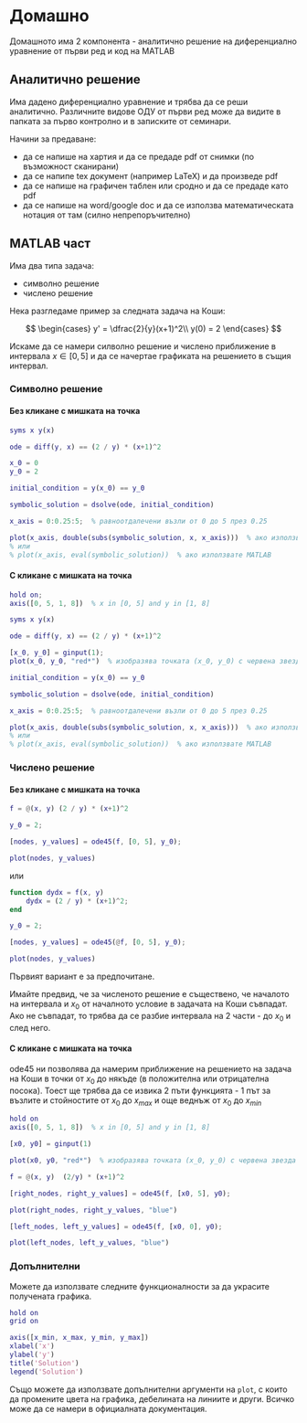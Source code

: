 # Домашно

Домашното има 2 компонента - аналитично решение на диференциално уравнение от първи ред и код на MATLAB

## Аналитично решение

Има дадено диференциално уравнение и трябва да се реши аналитично. Различните видове ОДУ от първи ред може да видите в папката за първо контролно и в записките от семинари.

Начини за предаване:

* да се напише на хартия и да се предаде pdf от снимки (по възможност сканирани)
* да се напипе tex документ (например LaTeX) и да произведе pdf
* да се напише на графичен таблен или сродно и да се предаде като pdf
* да се напише на word/google doc и да се използва математическата нотация от там (силно непрепоръчително)

## MATLAB част

Има два типа задача:

* символно решение
* числено решение

Нека разгледаме пример за следната задача на Коши:

$$
\begin{cases}
y' = \dfrac{2}{y}(x+1)^2\\
y(0) = 2
\end{cases}
$$

Искаме да се намери силволно решение и числено приближение в интервала $x\in [0, 5]$ и да се начертае графиката на решението в същия интервал.

### Символно решение

#### Без кликане с мишката на точка

```matlab
syms x y(x)

ode = diff(y, x) == (2 / y) * (x+1)^2

x_0 = 0
y_0 = 2

initial_condition = y(x_0) == y_0

symbolic_solution = dsolve(ode, initial_condition)

x_axis = 0:0.25:5;  % равноотдалечени възли от 0 до 5 през 0.25

plot(x_axis, double(subs(symbolic_solution, x, x_axis)))  % ако използвате Octave
% или
% plot(x_axis, eval(symbolic_solution))  % ако използвате MATLAB
```

#### С кликане с мишката на точка

```matlab
hold on;
axis([0, 5, 1, 8])  % x in [0, 5] and y in [1, 8]

syms x y(x)

ode = diff(y, x) == (2 / y) * (x+1)^2

[x_0, y_0] = ginput(1);
plot(x_0, y_0, "red*")  % изобразява точката (x_0, y_0) с червена звезда

initial_condition = y(x_0) == y_0

symbolic_solution = dsolve(ode, initial_condition)

x_axis = 0:0.25:5;  % равноотдалечени възли от 0 до 5 през 0.25

plot(x_axis, double(subs(symbolic_solution, x, x_axis)))  % ако използвате Octave
% или
% plot(x_axis, eval(symbolic_solution))  % ако използвате MATLAB
```

### Числено решение

#### Без кликане с мишката на точка

```matlab
f = @(x, y) (2 / y) * (x+1)^2

y_0 = 2;

[nodes, y_values] = ode45(f, [0, 5], y_0);

plot(nodes, y_values)
```

или

```matlab
function dydx = f(x, y)
    dydx = (2 / y) * (x+1)^2;
end

y_0 = 2;

[nodes, y_values] = ode45(@f, [0, 5], y_0);

plot(nodes, y_values)
```

Първият вариант е за предпочитане.

Имайте предвид, че за численото решение е съществено, че началото на интервала и $x_0$ от началното условие в задачата на Коши съвпадат. Ако не съвпадат, то трябва да се разбие интервала на 2 части - до $x_0$ и след него.

#### С кликане с мишката на точка

ode45 ни позволява да намерим приближение на решението на задача на Коши в точки от $x_0$ до някъде (в положителна или отрицателна посока). Тоест ще трябва да се извика 2 пъти функцията - 1 път за възлите и стойностите от $x_0$ до $x_{max}$ и още веднъж от $x_0$ до $x_{min}$

```matlab
hold on
axis([0, 5, 1, 8])  % x in [0, 5] and y in [1, 8]

[x0, y0] = ginput(1)

plot(x0, y0, "red*")  % изобразява точката (x_0, y_0) с червена звезда

f = @(x, y)  (2/y) * (x+1)^2

[right_nodes, right_y_values] = ode45(f, [x0, 5], y0);

plot(right_nodes, right_y_values, "blue")

[left_nodes, left_y_values] = ode45(f, [x0, 0], y0);

plot(left_nodes, left_y_values, "blue")

```

### Допълнителни

Можете да използвате следните функционалности за да украсите получената графика.

```matlab
hold on
grid on

axis([x_min, x_max, y_min, y_max])
xlabel('x')
ylabel('y')
title('Solution')
legend('Solution')
```

Също можете да използвате допълнителни аргументи на `plot`, с които да промените цвета на графика, дебелината на линиите и други. Всичко може да се намери в официалната документация.

